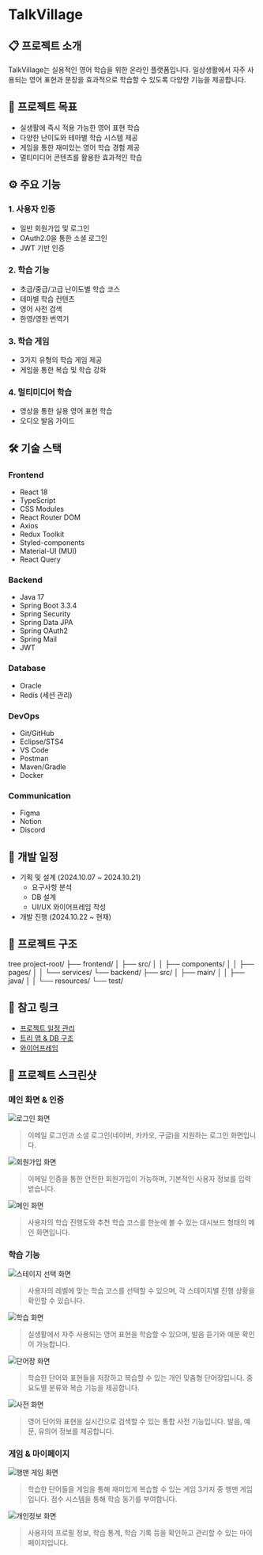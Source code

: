 # TalkVillage

## 📋 프로젝트 소개
TalkVillage는 실용적인 영어 학습을 위한 온라인 플랫폼입니다. 일상생활에서 자주 사용되는 영어 표현과 문장을 효과적으로 학습할 수 있도록 다양한 기능을 제공합니다.

## 🎯 프로젝트 목표
- 실생활에 즉시 적용 가능한 영어 표현 학습
- 다양한 난이도와 테마별 학습 시스템 제공
- 게임을 통한 재미있는 영어 학습 경험 제공
- 멀티미디어 콘텐츠를 활용한 효과적인 학습

## ⚙️ 주요 기능
### 1. 사용자 인증
- 일반 회원가입 및 로그인
- OAuth2.0을 통한 소셜 로그인
- JWT 기반 인증

### 2. 학습 기능
- 초급/중급/고급 난이도별 학습 코스
- 테마별 학습 컨텐츠
- 영어 사전 검색
- 한영/영한 번역기

### 3. 학습 게임
- 3가지 유형의 학습 게임 제공
- 게임을 통한 복습 및 학습 강화

### 4. 멀티미디어 학습
- 영상을 통한 실용 영어 표현 학습
- 오디오 발음 가이드

## 🛠 기술 스택

### Frontend
- React 18
- TypeScript
- CSS Modules
- React Router DOM
- Axios
- Redux Toolkit
- Styled-components
- Material-UI (MUI)
- React Query

### Backend
- Java 17
- Spring Boot 3.3.4
- Spring Security
- Spring Data JPA
- Spring OAuth2
- Spring Mail
- JWT

### Database
- Oracle
- Redis (세션 관리)

### DevOps
- Git/GitHub
- Eclipse/STS4
- VS Code
- Postman
- Maven/Gradle
- Docker

### Communication
- Figma
- Notion
- Discord

## 📅 개발 일정
- 기획 및 설계 (2024.10.07 ~ 2024.10.21)
  - 요구사항 분석
  - DB 설계
  - UI/UX 와이어프레임 작성
- 개발 진행 (2024.10.22 ~ 현재)

## 📁 프로젝트 구조
tree
project-root/
├── frontend/
│ ├── src/
│ │ ├── components/
│ │ ├── pages/
│ │ └── services/
└── backend/
├── src/
│ ├── main/
│ │ ├── java/
│ │ └── resources/
└── test/


## 🔗 참고 링크
- [프로젝트 일정 관리](https://docs.google.com/spreadsheets/d/1pQr038dNQv4xL5-0lbYvoPQzIoPM32UMip8qP2c7dy8/edit?gid=341692253#gid=341692253)
- [트리 맵 & DB 구조](https://www.figma.com/board/koUMxarF5n0mSxBSjatcTu/ABproject?node-id=0-1&node-type=canvas&t=skZOlQCGoaTwyJQO-0)
- [와이어프레임](https://www.figma.com/design/RNqvxakhIIOkpxtgegwMQO/Framer-Wireframe-Web-UI-Kit-Features-by-PanoplyStore-(Community)?node-id=0-1&node-type=canvas&t=fXpAK5f6eLZlS0df-0)


## 📸 프로젝트 스크린샷

### 메인 화면 & 인증
![로그인 화면](./.github/images/로그인화면.png)
> 이메일 로그인과 소셜 로그인(네이버, 카카오, 구글)을 지원하는 로그인 화면입니다.

![회원가입 화면](./.github/images/회원가입화면.png)
> 이메일 인증을 통한 안전한 회원가입이 가능하며, 기본적인 사용자 정보를 입력받습니다.

![메인 화면](./.github/images/메인화면.png)
> 사용자의 학습 진행도와 추천 학습 코스를 한눈에 볼 수 있는 대시보드 형태의 메인 화면입니다.

### 학습 기능
![스테이지 선택 화면](./.github/images/스테이지선택화면.png)
> 사용자의 레벨에 맞는 학습 코스를 선택할 수 있으며, 각 스테이지별 진행 상황을 확인할 수 있습니다.

![학습 화면](./.github/images/학습화면.png)
> 실생활에서 자주 사용되는 영어 표현을 학습할 수 있으며, 발음 듣기와 예문 확인이 가능합니다.

![단어장 화면](./.github/images/단어장화면.png)
> 학습한 단어와 표현들을 저장하고 복습할 수 있는 개인 맞춤형 단어장입니다. 중요도별 분류와 복습 기능을 제공합니다.

![사전 화면](./.github/images/사전화면.png)
> 영어 단어와 표현을 실시간으로 검색할 수 있는 통합 사전 기능입니다. 발음, 예문, 유의어 정보를 제공합니다.

### 게임 & 마이페이지
![행맨 게임 화면](./.github/images/행맨게임화면.png)
> 학습한 단어들을 게임을 통해 재미있게 복습할 수 있는 게임 3가지 중 행맨 게임입니다. 점수 시스템을 통해 학습 동기를 부여합니다.

![개인정보 화면](./.github/images/개인정보화면.png)
> 사용자의 프로필 정보, 학습 통계, 학습 기록 등을 확인하고 관리할 수 있는 마이페이지입니다.


